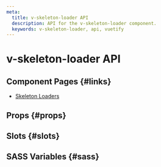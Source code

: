 ```yaml
---
meta:
  title: v-skeleton-loader API
  description: API for the v-skeleton-loader component.
  keywords: v-skeleton-loader, api, vuetify
---
```


# v-skeleton-loader API

<entry-ad />

## Component Pages {#links}

- [Skeleton Loaders](components/skeleton-loaders)

## Props {#props}

<api-section name="v-skeleton-loader" section="props" />

## Slots {#slots}

<api-section name="v-skeleton-loader" section="slots" />

## SASS Variables {#sass}

<api-section name="v-skeleton-loader" section="sass" />

<backmatter />

